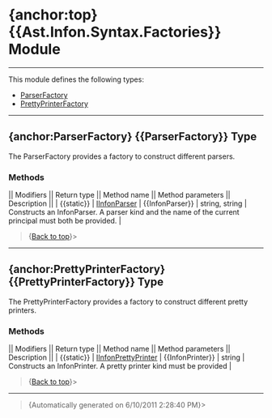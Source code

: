 # {anchor:top} {{Ast.Infon.Syntax.Factories}} Module
----
This module defines the following types:
* [ParserFactory](Ast.Infon.Syntax.Factories-Module#ParserFactory)
* [PrettyPrinterFactory](Ast.Infon.Syntax.Factories-Module#PrettyPrinterFactory)
----
## {anchor:ParserFactory} {{ParserFactory}} Type
The ParserFactory provides a factory to construct different parsers.

### Methods
|| Modifiers || Return type || Method name || Method parameters || Description ||
| {{static}} | [IInfonParser](Ast.Infon-Module#IInfonParser) | {{InfonParser}} | string, string | Constructs an InfonParser. A parser kind and the name of the current  principal must both be provided. |
>{[Back to top](#top)}>
----
## {anchor:PrettyPrinterFactory} {{PrettyPrinterFactory}} Type
The PrettyPrinterFactory provides a factory to construct different pretty printers.

### Methods
|| Modifiers || Return type || Method name || Method parameters || Description ||
| {{static}} | [IInfonPrettyPrinter](Ast.Infon-Module#IInfonPrettyPrinter) | {{InfonPrinter}} | string | Constructs an InfonPrinter. A pretty printer kind must be provided |
>{[Back to top](#top)}>
----
>{Automatically generated on 6/10/2011 2:28:40 PM}>
